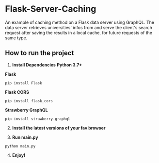 # Flask-Server-Caching
An example of caching method on a Flask data server using GraphQL. The data server retrieves universities' infos from [](http://universities.hipolabs.com/) and serve the client's search request after saving the results in a local cache, for future requests of the same type.

## How to run the project
1. **Install Dependencies**
**Python 3.7+**
[](https://www.python.org/downloads/) 

**Flask**
```console
pip install Flask
```

**Flask CORS**
```console
pip install flask_cors
```

**Strawberry GraphQL**
```console
pip install strawberry-graphql
```
2. **Install the latest versions of your fav browser**

4. **Run main.py**
```console
python main.py
```
4. **Enjoy!**

